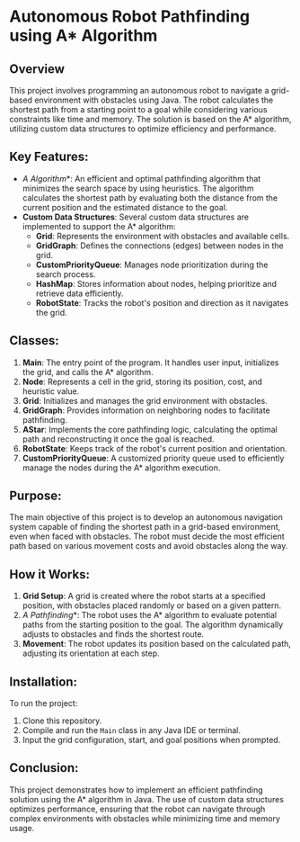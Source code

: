 # Autonomous Robot Pathfinding using A* Algorithm

## Overview
This project involves programming an autonomous robot to navigate a grid-based environment with obstacles using Java. The robot calculates the shortest path from a starting point to a goal while considering various constraints like time and memory. The solution is based on the A* algorithm, utilizing custom data structures to optimize efficiency and performance.

## Key Features:
- **A* Algorithm**: An efficient and optimal pathfinding algorithm that minimizes the search space by using heuristics. The algorithm calculates the shortest path by evaluating both the distance from the current position and the estimated distance to the goal.
- **Custom Data Structures**: Several custom data structures are implemented to support the A* algorithm:
  - **Grid**: Represents the environment with obstacles and available cells.
  - **GridGraph**: Defines the connections (edges) between nodes in the grid.
  - **CustomPriorityQueue**: Manages node prioritization during the search process.
  - **HashMap**: Stores information about nodes, helping prioritize and retrieve data efficiently.
  - **RobotState**: Tracks the robot's position and direction as it navigates the grid.

## Classes:
1. **Main**: The entry point of the program. It handles user input, initializes the grid, and calls the A* algorithm.
2. **Node**: Represents a cell in the grid, storing its position, cost, and heuristic value.
3. **Grid**: Initializes and manages the grid environment with obstacles.
4. **GridGraph**: Provides information on neighboring nodes to facilitate pathfinding.
5. **AStar**: Implements the core pathfinding logic, calculating the optimal path and reconstructing it once the goal is reached.
6. **RobotState**: Keeps track of the robot's current position and orientation.
7. **CustomPriorityQueue**: A customized priority queue used to efficiently manage the nodes during the A* algorithm execution.

## Purpose:
The main objective of this project is to develop an autonomous navigation system capable of finding the shortest path in a grid-based environment, even when faced with obstacles. The robot must decide the most efficient path based on various movement costs and avoid obstacles along the way.

## How it Works:
1. **Grid Setup**: A grid is created where the robot starts at a specified position, with obstacles placed randomly or based on a given pattern.
2. **A* Pathfinding**: The robot uses the A* algorithm to evaluate potential paths from the starting position to the goal. The algorithm dynamically adjusts to obstacles and finds the shortest route.
3. **Movement**: The robot updates its position based on the calculated path, adjusting its orientation at each step.

## Installation:
To run the project:
1. Clone this repository.
2. Compile and run the `Main` class in any Java IDE or terminal.
3. Input the grid configuration, start, and goal positions when prompted.

## Conclusion:
This project demonstrates how to implement an efficient pathfinding solution using the A* algorithm in Java. The use of custom data structures optimizes performance, ensuring that the robot can navigate through complex environments with obstacles while minimizing time and memory usage.
